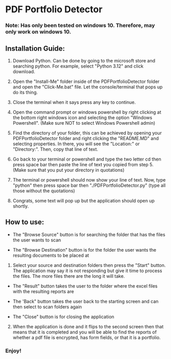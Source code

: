 # PDF Portfolio Detector

### Note: Has only been tested on windows 10. Therefore, may only work on windows 10.

## Installation Guide:

1. Download Python. Can be done by going to the microsoft store and searching python. For example, select "Python 3.12" and click download.

2. Open the "Install-Me" folder inside of the PDFPortfolioDetector folder and open the "Click-Me.bat" file. Let the console/terminal that pops up do its thing.

3. Close the terminal when it says press any key to continue.

4. Open the command prompt or windows powershell by right clicking at the bottom right windows icon and selecting the option "Windows Powershell". (Make sure NOT to select Windows Powershell admin)

5. Find the directory of your folder, this can be achieved by opening your PDFPortfolioDetector folder and right clicking the "README.MD" and selecting properties. In there, you will see the "Location:" or "Directory:". Then, copy that line of text.

6. Go back to your terminal or powershell and type the two letter cd then press space bar then paste the line of text you copied from step 5. (Make sure that you put your directory in quotations)

7. The terminal or powershell should now show your line of text. Now, type "python" then press space bar then "./PDFPortfolioDetector.py" (type all those without the quotations)

8. Congrats, some text will pop up but the application should open up shortly.

## How to use:

- The "Browse Source" button is for searching the folder that has the files the user wants to scan

- The "Browse Destination" button is for the folder the user wants the resulting documents to be placed at

1. Select your source and destination folders then press the "Start" button. The application may say it is not responding but give it time to process the files. The more files there are the long it will take.

- The "Result" button takes the user to the folder where the excel files with the resulting reports are

- The 'Back" button takes the user back to the starting screen and can then select to scan folders again

- The "Close" button is for closing the application

2. When the application is done and it flips to the second screen then that means that it is completed and you will be able to find the reports of whether a pdf file is encrypted, has form fields, or that it is a portfolio.

### Enjoy!
